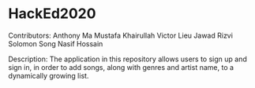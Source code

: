 # HackEd2020

Contributors: 
Anthony Ma 
Mustafa Khairullah
Victor Lieu
Jawad Rizvi
Solomon Song
Nasif Hossain

Description:
The application in this repository allows users to sign up and sign in, in order to add songs, along with genres and artist name, to a dynamically growing list.
